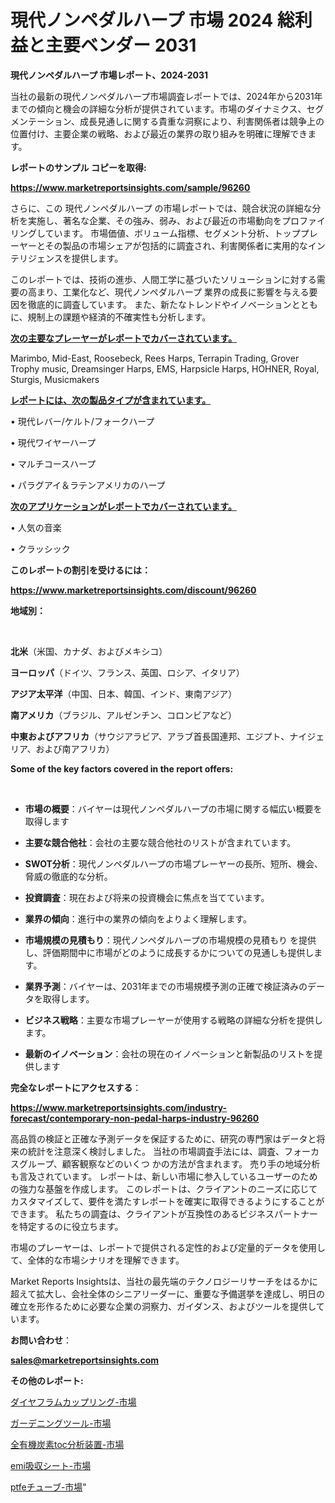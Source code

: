 # 現代ノンペダルハープ 市場 2024 総利益と主要ベンダー 2031

<strong>現代ノンペダルハープ 市場レポート、2024-2031</strong>

当社の最新の現代ノンペダルハープ市場調査レポートでは、2024年から2031年までの傾向と機会の詳細な分析が提供されています。市場のダイナミクス、セグメンテーション、成長見通しに関する貴重な洞察により、利害関係者は競争上の位置付け、主要企業の戦略、および最近の業界の取り組みを明確に理解できます。



<strong>レポートのサンプル コピーを取得:</strong> <a href=https://www.marketreportsinsights.com/sample/96260>

<strong><u>https://www.marketreportsinsights.com/sample/96260</u></strong></a>

さらに、この 現代ノンペダルハープ の市場レポートでは、競合状況の詳細な分析を実施し、著名な企業、その強み、弱み、および最近の市場動向をプロファイリングしています。 市場価値、ボリューム指標、セグメント分析、トッププレーヤーとその製品の市場シェアが包括的に調査され、利害関係者に実用的なインテリジェンスを提供します。

このレポートでは、技術の進歩、人間工学に基づいたソリューションに対する需要の高まり、工業化など、現代ノンペダルハープ 業界の成長に影響を与える要因を徹底的に調査しています。 また、新たなトレンドやイノベーションとともに、規制上の課題や経済的不確実性も分析します。



<strong><u>次の主要なプレーヤーがレポートでカバーされています。</u></strong>

Marimbo, Mid-East, Roosebeck, Rees Harps, Terrapin Trading, Grover Trophy music, Dreamsinger Harps, EMS, Harpsicle Harps, HOHNER, Royal, Sturgis, Musicmakers



<strong><u><b>レポートには、次の製品タイプが含まれています。</b></u></strong>

• 現代レバー/ケルト/フォークハープ

• 現代ワイヤーハープ

• マルチコースハープ

• パラグアイ＆ラテンアメリカのハープ



<strong><u><b>次のアプリケーションがレポートでカバーされています。</b></u></strong>

• 人気の音楽

• クラッシック



<strong><b>このレポートの割引を受けるには：</b></strong>

<a href=https://www.marketreportsinsights.com/discount/96260>

<strong><u>https://www.marketreportsinsights.com/discount/96260</u></strong></a>



<strong>地域別：</strong>

<strong> </strong>



<strong>北米</strong>（米国、カナダ、およびメキシコ）



<strong>ヨーロッパ</strong>（ドイツ、フランス、英国、ロシア、イタリア）



<strong>アジア太平洋</strong>（中国、日本、韓国、インド、東南アジア）



<strong>南アメリカ</strong>（ブラジル、アルゼンチン、コロンビアなど）



<strong>中東およびアフリカ</strong>（サウジアラビア、アラブ首長国連邦、エジプト、ナイジェリア、および南アフリカ）



<strong>Some of the key factors covered in the report offers:</strong>

<strong> </strong>
<ul>
  <li>

<strong>市場の概要</strong>：バイヤーは現代ノンペダルハープの市場に関する幅広い概要を取得します</li>
  <li>

<strong>主要な競合他社</strong>：会社の主要な競合他社のリストが含まれています。</li>
  <li>

<strong>SWOT分析</strong>：現代ノンペダルハープの市場プレーヤーの長所、短所、機会、脅威の徹底的な分析。</li>
  <li>

<strong>投資調査</strong>：現在および将来の投資機会に焦点を当てています。</li>
  <li>

<strong>業界の傾向</strong>：進行中の業界の傾向をよりよく理解します。</li>
  <li>

<strong>市場規模の見積もり</strong>：現代ノンペダルハープの市場規模の見積もり を提供し、評価期間中に市場がどのように成長するかについての見通しも提供します。</li>
  <li>

<strong>業界予測</strong>：バイヤーは、2031年までの市場規模予測の正確で検証済みのデータを取得します。</li>
  <li>

<strong>ビジネス戦略</strong>：主要な市場プレーヤーが使用する戦略の詳細な分析を提供します。</li>
  <li>

<strong>最新のイノベーション</strong>：会社の現在のイノベーションと新製品のリストを提供します</li>
</ul>


<strong>完全なレポートにアクセスする</strong>：

<a href=https://www.marketreportsinsights.com/industry-forecast/contemporary-non-pedal-harps-industry-96260>

<strong><u>https://www.marketreportsinsights.com/industry-forecast/contemporary-non-pedal-harps-industry-96260</u></strong></a>

高品質の検証と正確な予測データを保証するために、研究の専門家はデータと将来の統計を注意深く検討しました。 当社の市場調査手法には、調査、フォーカスグループ、顧客観察などのいくつ かの方法が含まれます。 売り手の地域分析も言及されています。 レポートは、新しい市場に参入しているユーザーのための強力な基盤を作成します。 このレポートは、クライアントのニーズに応じてカスタマイズして、要件を満たすレポートを確実に取得できるようにすることができます。 私たちの調査は、クライアントが互換性のあるビジネスパートナーを特定するのに役立ちます。

市場のプレーヤーは、レポートで提供される定性的および定量的データを使用して、全体的な市場シナリオを理解できます。

Market Reports Insightsは、当社の最先端のテクノロジーリサーチをはるかに超えて拡大し、会社全体のシニアリーダーに、重要な予備選挙を達成し、明日の確立を形作るために必要な企業の洞察力、ガイダンス、およびツールを提供しています。



<strong><b>お問い合わせ</b></strong>：

<a href=mailto:sales@marketreportsinsights.com>

<strong><u>sales@marketreportsinsights.com</u></strong></a>



<strong>その他のレポート:</strong>

<a href=https://www.linkedin.com/pulse/ダイヤフラムカップリング-市場-2023-最新の-cagr-および成長分析-ejrvf/>ダイヤフラムカップリング-市場</a>

<a href=https://www.linkedin.com/pulse/ガーデニングツール-市場-2030-年までの需要に焦点を当てた-2023-vivef/>ガーデニングツール-市場</a>

<a href=https://www.linkedin.com/pulse/全有機炭素toc分析装置-市場-2023-収益と成長ドライバー-2030-pr-news-hub-smwvf/>全有機炭素toc分析装置-市場</a>

<a href=https://www.linkedin.com/pulse/emi吸収シート-市場-2023-総利益と主要ベンダー-2030-analytics-achievers-24-analysis-mfypf/>emi吸収シート-市場</a>

<a href=https://www.linkedin.com/pulse/ptfeチューブ-市場-2023-swot-分析と最新イノベーション-2030-pr-news-hub-oy0ef/>ptfeチューブ-市場</a>"
